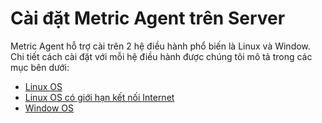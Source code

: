# Cài đặt Metric Agent trên Server

Metric Agent hỗ trợ cài trên 2 hệ điều hành phổ biến là Linux và Window. Chi tiết cách cài đặt với mỗi hệ điều hành được chúng tôi mô tả trong các mục bên dưới:

* [Linux OS](https://docs.vngcloud.vn/vng-cloud-document/vn/vmonitor-platform/cach-tinh-nang-cua-vmonitor-platform/metrics/lam-viec-voi-metric-agent/cai-dat-metric-agent-tren-server/linux-os)
* [Linux OS có giới hạn kết nối Internet](https://docs.vngcloud.vn/vng-cloud-document/vn/vmonitor-platform/cach-tinh-nang-cua-vmonitor-platform/metrics/lam-viec-voi-metric-agent/cai-dat-metric-agent-tren-server/linux-os-co-gioi-han-ket-noi-internet)
* [Window OS](https://docs.vngcloud.vn/vng-cloud-document/vn/vmonitor-platform/cach-tinh-nang-cua-vmonitor-platform/metrics/lam-viec-voi-metric-agent/cai-dat-metric-agent-tren-server/window-os)

